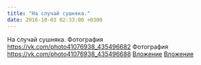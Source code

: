 ```yaml
---
title: "На случай сушняка."
date: 2016-10-03 02:33:00 +0300
---
```


На случай сушняка.
Фотография
<a class="vk-attach" href="https://vk.com/photo41076938_435496682">https://vk.com/photo41076938_435496682</a>
Фотография
<a class="vk-attach" href="https://vk.com/photo41076938_435496688">https://vk.com/photo41076938_435496688</a>
<a class="vk-attach" href="https://vk.com/photo41076938_435496682">Вложение</a>
<a class="vk-attach" href="https://vk.com/photo41076938_435496688">Вложение</a>
